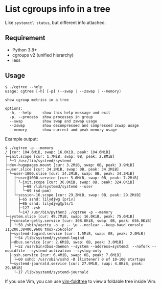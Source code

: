 List cgroups info in a tree
====

Like `systemctl status`, but different info attached.

Requirement
----

* Python 3.8+
* cgroups v2 (unified hierarchy)
* less

Usage
----

```
$ ./cgtree --help
usage: cgtree [-h] [-p] (--swap | --zswap | --memory)

show cgroup metrics in a tree

options:
  -h, --help     show this help message and exit
  -p, --process  show processes in group
  --swap         show swap and zswap usage
  --zswap        show decompressed and compressed zswap usage
  --memory       show current and peak memory usage
```

Example output:

```
$ ./cgtree -p --memory
/ [cur: 104.6MiB, swap: 16.0KiB, peak: 104.6MiB]
├─init.scope [cur: 1.7MiB, swap: 0B, peak: 2.8MiB]
│ └─1 /usr/lib/systemd/systemd
├─dev-hugepages.mount [cur: 3.2MiB, swap: 0B, peak: 3.9MiB]
├─user.slice [cur: 34.2MiB, swap: 0B, peak: 34.2MiB]
│ └─user-1000.slice [cur: 34.2MiB, swap: 0B, peak: 34.2MiB]
│   ├─user@1000.service [cur: 5.0MiB, swap: 0B, peak: 7.2MiB]
│   │ └─init.scope [cur: 36.0KiB, swap: 0B, peak: 324.0KiB]
│   │   ├─68 /lib/systemd/systemd --user
│   │   └─69 (sd-pam)
│   └─session-16.scope [cur: 29.2MiB, swap: 0B, peak: 29.2MiB]
│     ├─65 sshd: lilydjwg [priv]
│     ├─86 sshd: lilydjwg@pts/1
│     ├─127 -zsh
│     └─147 /usr/bin/python3 ./cgtree -p --memory
└─system.slice [cur: 49.7MiB, swap: 16.0KiB, peak: 75.6MiB]
  ├─console-getty.service [cur: 308.0KiB, swap: 0B, peak: 656.0KiB]
  │ └─58 /sbin/agetty -o -p -- \u --noclear --keep-baud console 115200,38400,9600 tmux-256color
  ├─systemd-logind.service [cur: 1.5MiB, swap: 0B, peak: 2.0MiB]
  │ └─54 /lib/systemd/systemd-logind
  ├─dbus.service [cur: 2.6MiB, swap: 0B, peak: 3.0MiB]
  │ └─52 /usr/bin/dbus-daemon --system --address=systemd: --nofork --nopidfile --systemd-activation --syslog-only
  ├─ssh.service [cur: 6.4MiB, swap: 0B, peak: 7.6MiB]
  │ └─60 sshd: /usr/sbin/sshd -D [listener] 0 of 10-100 startups
  └─systemd-journald.service [cur: 27.9MiB, swap: 4.0KiB, peak: 29.6MiB]
    └─17 /lib/systemd/systemd-journald
```

If you use Vim, you can use [vim-foldtree](https://github.com/lilydjwg/vim-foldtree) to view a foldable tree inside Vim.
